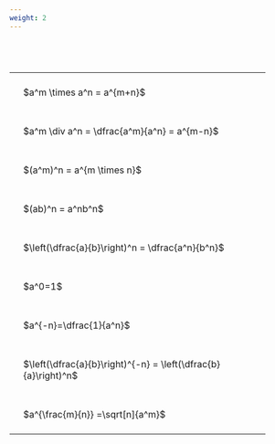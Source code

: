 ```yaml
---
weight: 2
---
```


#  
<br>
<style type="text/css">
#T_45089 th.col_heading {
  text-align: left;
  font-size: 1em;
}
#T_45089 td {
  text-align: left;
  font-size: 1em;
  padding: 1.5em;
}
#T_45089_row0_col0, #T_45089_row1_col0, #T_45089_row2_col0, #T_45089_row3_col0, #T_45089_row4_col0, #T_45089_row5_col0, #T_45089_row6_col0, #T_45089_row7_col0, #T_45089_row8_col0 {
  width: 400px;
  white-space: pre-wrap;
}
</style>
<table id="T_45089">
  <thead>
  </thead>
  <tbody>
    <tr>
      <td id="T_45089_row0_col0" class="data row0 col0" >$a^m \times a^n = a^{m+n}$</td>
    </tr>
    <tr>
      <td id="T_45089_row1_col0" class="data row1 col0" >$a^m \div a^n = \dfrac{a^m}{a^n} = a^{m-n}$</td>
    </tr>
    <tr>
      <td id="T_45089_row2_col0" class="data row2 col0" >$(a^m)^n = a^{m \times n}$</td>
    </tr>
    <tr>
      <td id="T_45089_row3_col0" class="data row3 col0" >$(ab)^n = a^nb^n$</td>
    </tr>
    <tr>
      <td id="T_45089_row4_col0" class="data row4 col0" >$\left(\dfrac{a}{b}\right)^n = \dfrac{a^n}{b^n}$</td>
    </tr>
    <tr>
      <td id="T_45089_row5_col0" class="data row5 col0" >$a^0=1$</td>
    </tr>
    <tr>
      <td id="T_45089_row6_col0" class="data row6 col0" >$a^{-n}=\dfrac{1}{a^n}$</td>
    </tr>
    <tr>
      <td id="T_45089_row7_col0" class="data row7 col0" >$\left(\dfrac{a}{b}\right)^{-n} = \left(\dfrac{b}{a}\right)^n$</td>
    </tr>
    <tr>
      <td id="T_45089_row8_col0" class="data row8 col0" >$a^{\frac{m}{n}} =\sqrt[n]{a^m}$</td>
    </tr>
  </tbody>
</table>
